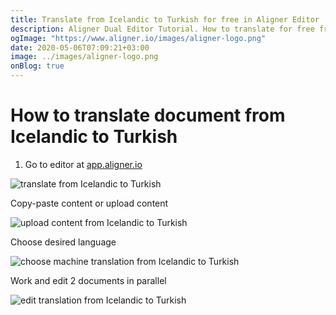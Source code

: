 ```yaml
---
title: Translate from Icelandic to Turkish for free in Aligner Editor
description: Aligner Dual Editor Tutorial. How to translate for free from Icelandic to Turkish. Aligner is multilingual document management platform. 
ogImage: "https://www.aligner.io/images/aligner-logo.png"
date: 2020-05-06T07:09:21+03:00
image: ../images/aligner-logo.png
onBlog: true
---
```


# How to translate document from Icelandic to Turkish

1. Go to editor at [app.aligner.io](https://app.aligner.io "Aligner App web page")

![translate from Icelandic to Turkish](../aligner-blank-editor.png "translate from Icelandic to Turkish")

Copy-paste content or upload content

![upload content from Icelandic to Turkish](../aligner-uploaded-document.png "upload content from Icelandic to Turkish")

Choose desired language

![choose machine translation from Icelandic to Turkish](../aligner-language-dropdown.png "choose machine translation from Icelandic to Turkish")

Work and edit 2 documents in parallel

![edit translation from Icelandic to Turkish](../aligner-double-sitded-editor.png "edit translation from Icelandic to Turkish")

